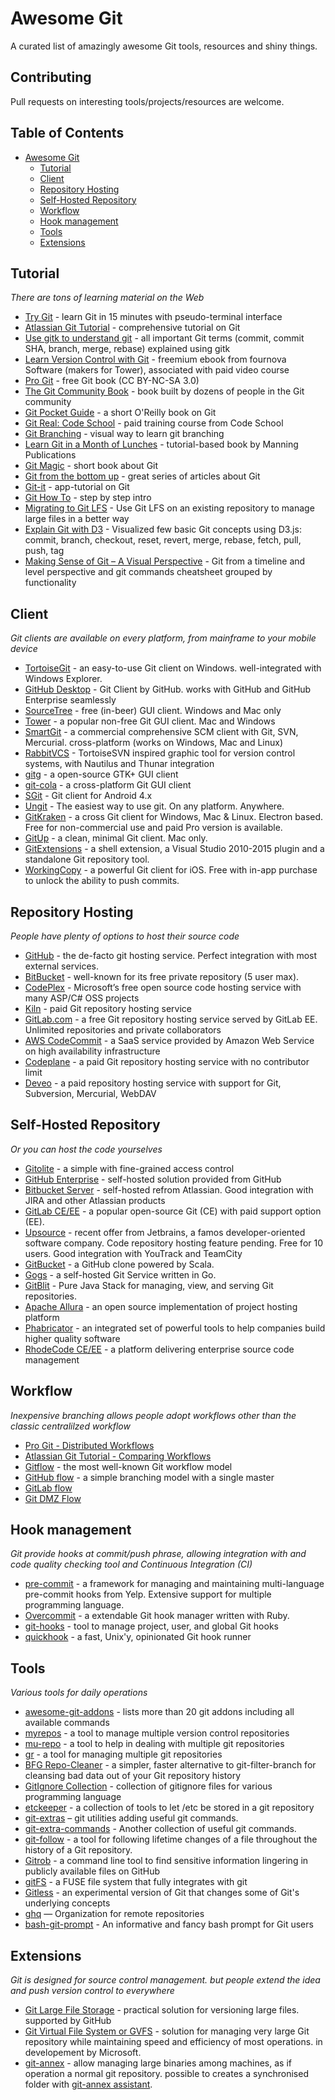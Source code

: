 # Awesome Git
A curated list of amazingly awesome Git tools, resources and shiny things.

## Contributing
Pull requests on interesting tools/projects/resources are welcome.

## Table of Contents
- [Awesome Git](#awesome-git)
	- [Tutorial](#tutorial)
  - [Client](#client)
  - [Repository Hosting](#repository-hosting)
  - [Self-Hosted Repository](#self-hosted-repository)
  - [Workflow](#workflow)
  - [Hook management](#hook-management)
  - [Tools](#tools)
  - [Extensions](#extensions)

## Tutorial
*There are tons of learning material on the Web*

* [Try Git](https://try.github.io/) - learn Git in 15 minutes with pseudo-terminal interface
* [Atlassian Git Tutorial](https://www.atlassian.com/git/tutorials/) - comprehensive tutorial on Git
* [Use gitk to understand git](https://lostechies.com/joshuaflanagan/2010/09/03/use-gitk-to-understand-git/) - all important Git terms (commit, commit SHA, branch, merge, rebase) explained using gitk
* [Learn Version Control with Git](https://www.git-tower.com/learn/) - freemium ebook from fournova Software (makers for Tower), associated with paid video course
* [Pro Git](https://git-scm.com/book/) - free Git book (CC BY-NC-SA 3.0)
* [The Git Community Book](https://schacon.github.io/gitbook/) - book built by dozens of people in the Git community
* [Git Pocket Guide](http://chimera.labs.oreilly.com/books/1230000000561) - a short O'Reilly book on Git
* [Git Real: Code School](https://www.codeschool.com/courses/git-real/) - paid training course from Code School
* [Git Branching](http://pcottle.github.io/learnGitBranching/) - visual way to learn git branching
* [Learn Git in a Month of Lunches](https://www.manning.com/books/learn-git-in-a-month-of-lunches) - tutorial-based book by Manning Publications
* [Git Magic](http://www-cs-students.stanford.edu/~blynn/gitmagic/index.html) - short book about Git
* [Git from the bottom up](https://jwiegley.github.io/git-from-the-bottom-up/) - great series of articles about Git
* [Git-it](https://github.com/jlord/git-it-electron) - app-tutorial on Git
* [Git How To](http://githowto.com) - step by step intro
* [Migrating to Git LFS](http://vooban.com/en/tips-articles-geek-stuff/migrating-to-git-lfs-for-developing-deep-learning-applications-with-large-files/) - Use Git LFS on an existing repository to manage large files in a better way
* [Explain Git with D3](http://onlywei.github.io/explain-git-with-d3/) - Visualized few basic Git concepts using D3.js: commit, branch, checkout, reset, revert, merge, rebase, fetch, pull, push, tag
* [Making Sense of Git – A Visual Perspective](https://appendto.com/2015/06/making-sense-of-git-a-visual-perspective/) - Git from a timeline and level perspective and git commands cheatsheet grouped by functionality

## Client
*Git clients are available on every platform, from mainframe to your mobile device*

* [TortoiseGit](https://tortoisegit.org/) - an easy-to-use Git client on Windows. well-integrated with Windows Explorer.
* [GitHub Desktop](https://desktop.github.com/) - Git Client by GitHub. works with GitHub and GitHub Enterprise seamlessly
* [SourceTree](https://www.sourcetreeapp.com/) - free (in-beer) GUI client. Windows and Mac only
* [Tower](http://www.git-tower.com/) - a popular non-free Git GUI client. Mac and Windows
* [SmartGit](http://www.syntevo.com/smartgit/) - a commercial comprehensive SCM client with Git, SVN, Mercurial. cross-platform (works on Windows, Mac and Linux)
* [RabbitVCS](http://rabbitvcs.org/) - TortoiseSVN inspired graphic tool for version control systems, with Nautilus and Thunar integration
* [gitg](https://wiki.gnome.org/Apps/Gitg/) - a open-source GTK+ GUI client
* [git-cola](http://git-cola.github.io/) - a cross-platform Git GUI client
* [SGit](https://github.com/sheimi/SGit) - Git client for Android 4.x
* [Ungit](https://github.com/FredrikNoren/ungit) - The easiest way to use git. On any platform. Anywhere.
* [GitKraken](https://www.gitkraken.com/) - a cross Git client for Windows, Mac & Linux. Electron based. Free for non-commercial use and paid Pro version is available.
* [GitUp](http://gitup.co) - a clean, minimal Git client. Mac only.
* [GitExtensions](https://gitextensions.github.io/) - a shell extension, a Visual Studio 2010-2015 plugin and a standalone Git repository tool.
* [WorkingCopy](https://workingcopyapp.com) - a powerful Git client for iOS. Free with in-app purchase to unlock the ability to push commits.

## Repository Hosting
*People have plenty of options to host their source code*

* [GitHub](http://github.com/) - the de-facto git hosting service. Perfect integration with most external services.
* [BitBucket](http://bitbucket.org/) - well-known for its free private repository (5 user max).
* [CodePlex](https://www.codeplex.com/) - Microsoft’s free open source code hosting service with many ASP/C# OSS projects
* [Kiln](https://www.fogcreek.com/kiln/) - paid Git repository hosting service
* [GitLab.com](https://about.gitlab.com/gitlab-com/) - a free Git repository hosting service served by GitLab EE. Unlimited repositories and private collaborators
* [AWS CodeCommit](https://aws.amazon.com/codecommit/) - a SaaS service provided by Amazon Web Service on high availability infrastructure
* [Codeplane](https://codeplane.com/) - a paid Git repository hosting service with no contributor limit
* [Deveo](https://deveo.com/) - a paid repository hosting service with support for Git, Subversion, Mercurial, WebDAV

## Self-Hosted Repository
*Or you can host the code yourselves*

* [Gitolite](http://gitolite.com/gitolite/) - a simple with fine-grained access control
* [GitHub Enterprise](https://enterprise.github.com/) - self-hosted solution provided from GitHub
* [Bitbucket Server](https://www.atlassian.com/software/bitbucket/server) - self-hosted refrom Atlassian. Good integration with JIRA and other Atlassian products
* [GitLab CE/EE](https://gitlab.com/) - a popular open-source Git (CE) with paid support option (EE).
* [Upsource](https://www.jetbrains.com/upsource) - recent offer from Jetbrains, a famos developer-oriented software company. Code repository hosting feature pending. Free for 10 users. Good integration with YouTrack and TeamCity
* [GitBucket](https://github.com/takezoe/gitbucket/) - a GitHub clone powered by Scala.
* [Gogs](http://gogs.io/) - a self-hosted Git Service written in Go.
* [GitBlit](http://gitblit.com/) - Pure Java Stack for managing, view, and serving Git repositories.
* [Apache Allura](https://allura.apache.org/) - an open source implementation of project hosting platform
* [Phabricator](https://www.phacility.com/) - an integrated set of powerful tools to help companies build higher quality software
* [RhodeCode CE/EE](https://rhodecode.com/) - a platform delivering enterprise source code management

## Workflow
*Inexpensive branching allows people adopt workflows other than the classic centralilzed workflow*

* [Pro Git - Distributed Workflows](https://git-scm.com/book/it/v2/Distributed-Git-Distributed-Workflows)
* [Atlassian Git Tutorial - Comparing Workflows](https://www.atlassian.com/git/tutorials/comparing-workflows)
* [Gitflow](http://nvie.com/posts/a-successful-git-branching-model/) - the most well-known Git workflow model
* [GitHub flow](http://scottchacon.com/2011/08/31/github-flow.html) - a simple branching model with a single master
* [GitLab flow](https://about.gitlab.com/2014/09/29/gitlab-flow/)
* [Git DMZ Flow](https://gist.github.com/djspiewak/9f2f91085607a4859a66)

## Hook management
*Git provide hooks at commit/push phrase, allowing integration with and code quality checking tool and Continuous Integration (CI)*

* [pre-commit](http://pre-commit.com/) - a framework for managing and maintaining multi-language pre-commit hooks from Yelp. Extensive support for multiple programming language.
* [Overcommit](https://github.com/brigade/overcommit/) - a extendable Git hook manager written with Ruby.
* [git-hooks](https://github.com/icefox/git-hooks/) - tool to manage project, user, and global Git hooks
* [quickhook](https://github.com/dirk/quickhook/) - a fast, Unix'y, opinionated Git hook runner

## Tools
*Various tools for daily operations*

* [awesome-git-addons](https://github.com/stevemao/awesome-git-addons) - lists more than 20 git addons including all available commands
* [myrepos](https://myrepos.branchable.com/) - a tool to manage multiple version control repositories
* [mu-repo](http://fabioz.github.io/mu-repo/) - a tool to help in dealing with multiple git repositories
* [gr](http://mixu.net/gr/) - a tool for managing multiple git repositories
* [BFG Repo-Cleaner](https://rtyley.github.io/bfg-repo-cleaner/) - a simpler, faster alternative to git-filter-branch for cleansing bad data out of your Git repository history
* [GitIgnore Collection](https://github.com/github/gitignore) - collection of gitignore files for various programming language
* [etckeeper](http://etckeeper.branchable.com/) - a collection of tools to let /etc be stored in a git repository
* [git-extras](https://github.com/tj/git-extras) – git utilities adding useful git commands.
* [git-extra-commands](https://github.com/unixorn/git-extra-commands) - Another collection of useful git commands.
* [git-follow](https://github.com/nickolasburr/git-follow) - a tool for following lifetime changes of a file throughout the history of a Git repository.
* [Gitrob](https://github.com/michenriksen/gitrob) - a command line tool to find sensitive information lingering in publicly available files on GitHub
* [gitFS](https://www.presslabs.com/gitfs/) - a FUSE file system that fully integrates with git
* [Gitless](http://gitless.com/) - an experimental version of Git that changes some of Git's underlying concepts
* [ghq](https://github.com/motemen/ghq) — Organization for remote repositories
* [bash-git-prompt](https://github.com/magicmonty/bash-git-prompt) - An informative and fancy bash prompt for Git users

## Extensions
*Git is designed for source control management. but people extend the idea and push version control to everywhere*

* [Git Large File Storage](https://git-lfs.github.com/) - practical solution for versioning large files. supported by GitHub
* [Git Virtual File System or GVFS](https://github.com/Microsoft/GVFS) - solution for managing very large Git repository while maintaining speed and efficiency of most operations. in developement by Microsoft.
* [git-annex](https://git-annex.branchable.com/) - allow managing large binaries among machines, as if operation a normal git repository. possible to creates a synchronised folder with [git-annex assistant](https://git-annex.branchable.com/assistant/).

